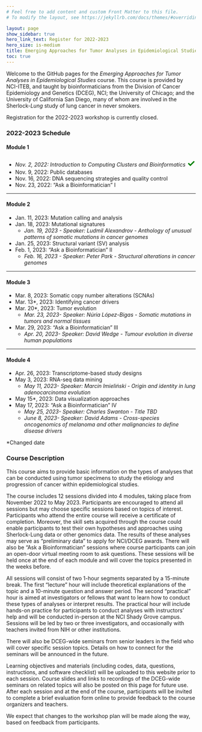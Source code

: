 ```yaml
---
# Feel free to add content and custom Front Matter to this file.
# To modify the layout, see https://jekyllrb.com/docs/themes/#overriding-theme-defaults

layout: page
show_sidebar: true
hero_link_text: Register for 2022-2023
hero_size: is-medium
title: Emerging Approaches for Tumor Analyses in Epidemiological Studies
toc: true
---
```


Welcome to the GitHub pages for the *Emerging Approaches for Tumor Analyses in Epidemiological Studies* course. This course is provided by NCI-ITEB, and taught by bioinformaticians from the Division of Cancer Epidemiology and Genetics (DCEG), NCI; the University of Chicago; and the University of California San Diego, many of whom are involved in the Sherlock-*Lung* study of lung cancer in never smokers.

Registration for the 2022-2023 workshop is currently closed.
<!--
To register, click the registration button above or visit the NCI events page at [https://events.cancer.gov/dceg/genomics-workshop](https://events.cancer.gov/dceg/genomics-workshop).
-->

### 2022-2023 Schedule

#### Module 1
- *Nov. 2, 2022: Introduction to Computing Clusters and Bioinformatics* <span style="color: green;font-size:25px;"><b>&#x2713;</b></span>
- Nov. 9, 2022: Public databases
- Nov. 16, 2022: DNA sequencing strategies and quality control
- Nov. 23, 2022: “Ask a Bioinformatician” I

---
#### Module 2
- Jan. 11, 2023: Mutation calling and analysis
- Jan. 18, 2023: Mutational signatures
  - *Jan. 19, 2023 - Speaker: Ludmil Alexandrov - Anthology of unusual patterns of somatic mutations in cancer genomes*
- Jan. 25, 2023: Structural variant (SV) analysis
- Feb. 1, 2023: “Ask a Bioinformatician” II
  - *Feb. 16, 2023 - Speaker: Peter Park - Structural alterations in cancer genomes*

---
#### Module 3
- Mar. 8, 2023: Somatic copy number alterations (SCNAs)
- Mar. 13*, 2023: Identifying cancer drivers
- Mar. 20*, 2023: Tumor evolution
  - *Mar. 23, 2023- Speaker: Núria López-Bigas - Somatic mutations in tumors and normal tissues*
- Mar. 29, 2023: “Ask a Bioinformatician” III
  - *Apr. 20, 2023- Speaker: David Wedge - Tumour evolution in diverse human populations*

---
#### Module 4
- Apr. 26, 2023: Transcriptome-based study designs
- May 3, 2023: RNA-seq data mining
  - *May 11, 2023- Speaker: Marcin Imieliński - Origin and identity in lung adenocarcinoma evolution*
- May 15*, 2023: Data visualization approaches
- May 17, 2023: “Ask a Bioinformatician” IV
  - *May 25, 2023- Speaker: Charles Swanton - Title TBD*
  - *June 8, 2023- Speaker: David Adams - Cross-species oncogenomics of melanoma and other malignancies to define disease drivers*

*Changed date

### Course Description

This course aims to provide basic information on the types of analyses that can be conducted using tumor specimens to study the etiology and progression of cancer within epidemiological studies.

The course includes 12 sessions divided into 4 modules, taking place from November 2022 to May 2023.  Participants are encouraged to attend all sessions but may choose specific sessions based on topics of interest. Participants who attend the entire course will receive a certificate of completion.  Moreover, the skill sets acquired through the course could enable participants to test their own hypotheses and approaches using Sherlock-Lung data or other genomics data. The results of these analyses may serve as “preliminary data” to apply for NCI/DCEG awards. There will also be “Ask a Bioinformatician” sessions where course participants can join an open-door virtual meeting room to ask questions. These sessions will be held once at the end of each module and will cover the topics presented in the weeks before.

All sessions will consist of two 1-hour segments separated by a 15-minute break. The first “lecture” hour will include theoretical explanations of the topic and a 10-minute question and answer period. The second “practical” hour is aimed at investigators or fellows that want to learn how to conduct these types of analyses or interpret results.  The practical hour will include hands-on practice for participants to conduct analyses with instructors’ help and will be conducted in-person at the NCI Shady Grove campus.  Sessions will be led by two or three investigators, and occasionally with teachers invited from NIH or other institutions.

There will also be DCEG-wide seminars from senior leaders in the field who will cover specific session topics. Details on how to connect for the seminars will be announced in the future.

Learning objectives and materials (including codes, data, questions, instructions, and software checklist) will be uploaded to this website prior to each session. Course slides and links to recordings of the DCEG-wide seminars on related topics will also be posted on this page for future use. After each session and at the end of the course, participants will be invited to complete a brief evaluation form online to provide feedback to the course organizers and teachers.

We expect that changes to the workshop plan will be made along the way, based on feedback from participants.
